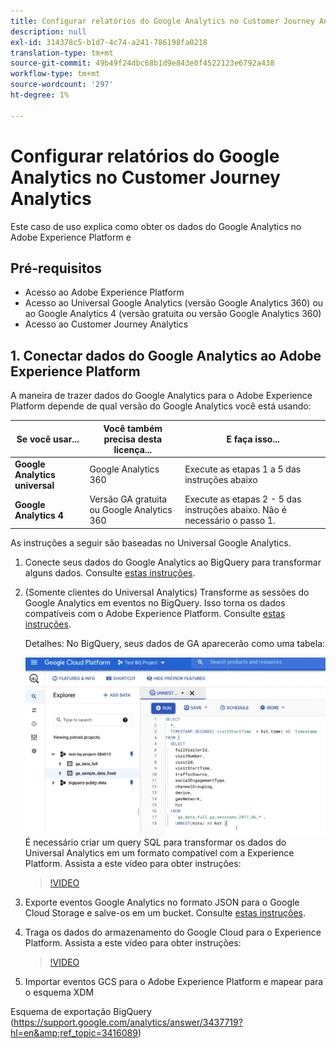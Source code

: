 ```yaml
---
title: Configurar relatórios do Google Analytics no Customer Journey Analytics
description: null
exl-id: 314378c5-b1d7-4c74-a241-786198fa0218
translation-type: tm+mt
source-git-commit: 49b49f24dbc68b1d9e843e0f4522123e6792a438
workflow-type: tm+mt
source-wordcount: '297'
ht-degree: 1%

---
```


# Configurar relatórios do Google Analytics no Customer Journey Analytics

Este caso de uso explica como obter os dados do Google Analytics no Adobe Experience Platform e

## Pré-requisitos

* Acesso ao Adobe Experience Platform
* Acesso ao Universal Google Analytics (versão Google Analytics 360) ou ao Google Analytics 4 (versão gratuita ou versão Google Analytics 360)
* Acesso ao Customer Journey Analytics

## 1. Conectar dados do Google Analytics ao Adobe Experience Platform

A maneira de trazer dados do Google Analytics para o Adobe Experience Platform depende de qual versão do Google Analytics você está usando:

| Se você usar... | Você também precisa desta licença... | E faça isso... |
| --- | --- | --- |
| **Google Analytics universal** | Google Analytics 360 | Execute as etapas 1 a 5 das instruções abaixo |
| **Google Analytics 4** | Versão GA gratuita ou Google Analytics 360 | Execute as etapas 2 - 5 das instruções abaixo. Não é necessário o passo 1. |

As instruções a seguir são baseadas no Universal Google Analytics.

1. Conecte seus dados do Google Analytics ao BigQuery para transformar alguns dados.
Consulte [estas instruções](https://support.google.com/analytics/answer/3416092?hl=en).

1. (Somente clientes do Universal Analytics) Transforme as sessões do Google Analytics em eventos no BigQuery.
Isso torna os dados compatíveis com o Adobe Experience Platform. Consulte [estas instruções](https://support.google.com/analytics/answer/3437618?hl=en).

   Detalhes: No BigQuery, seus dados de GA aparecerão como uma tabela:

   ![](assets/ga-bigquery.png)
É necessário criar um query SQL para transformar os dados do Universal Analytics em um formato compatível com a Experience Platform. Assista a este vídeo para obter instruções:

   >[!VIDEO](https://video.tv.adobe.com/v/332634)

1. Exporte eventos Google Analytics no formato JSON para o Google Cloud Storage e salve-os em um bucket.
Consulte [estas instruções](https://support.google.com/analytics/answer/3437719?hl=en&amp;ref_topic=3416089).

1. Traga os dados do armazenamento do Google Cloud para o Experience Platform.
Assista a este vídeo para obter instruções:

   >[!VIDEO](https://video.tv.adobe.com/v/332641)

1. Importar eventos GCS para o Adobe Experience Platform e mapear para o esquema XDM

Esquema de exportação BigQuery (https://support.google.com/analytics/answer/3437719?hl=en&amp;ref_topic=3416089)
